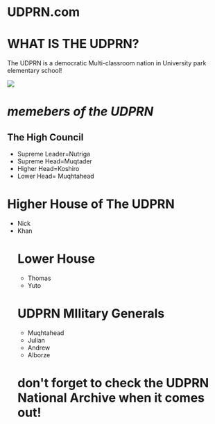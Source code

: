 # UDPRN.com
<!DOCTYPE html>
<html>
    <head>
        <meta charset="utf-8">
  </head>
  <body>
    <h1>WHAT IS THE UDPRN?</h1>
    <p>The UDPRN is a democratic Multi-classroom nation in University park elementary school!</p>
    <img src= "https://universitypark.iusd.org/sites/universitypark/files/styles/hero_slide_2800_x_1000/public/images/hero-banners/university_park-01.jpg?itok=sBHH0I3f">
    <h1><bold><em>memebers of the UDPRN</bpld></em></h1>
    <h2>The High Council</h2>
    <ul>
      <li>Supreme Leader=Nutriga</li>
      <li>Supreme Head=Muqtader</li>
      <li>Higher Head=Koshiro</li>
      <li>Lower Head= Muqhtahead</li>
    </ul>
    <h1>Higher House of The UDPRN</h1>
    <ul>
      <li>Nick</li>
      <li>Khan</li>
      <h1>Lower House</h1>
      <ul>
       <li>Thomas </li>
          <li>Yuto</li>   
    </ul>
        <h1>UDPRN MIlitary Generals</h1>
        <ul>
            <li>Muqhtahead</li>
            <li>Julian</li>
            <li>Andrew</li>
            <li>Alborze</li>
        </ul>
        <h1>don't forget to check the UDPRN National Archive when it comes out!</h1>
  </body>
  </html>
